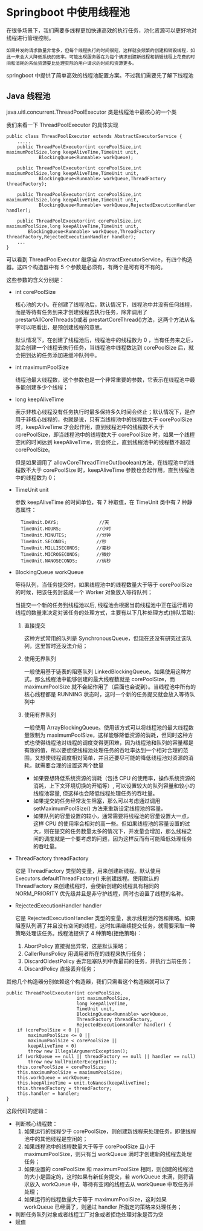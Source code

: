 # Springboot 中使用线程池

在很多场景下，我们需要多线程更加快速高效的执行任务，池化资源可以更好地对线程进行管理控制。

    如果并发的请求数量非常多，但每个线程执行的时间很短，这样就会频繁的创建和销毁线程，如此一来会大大降低系统的效率。可能出现服务器在为每个请求创建新线程和销毁线程上花费的时间和消耗的系统资源要比处理实际的用户请求的时间和资源更多。

springboot 中提供了简单高效的线程池配置方案。不过我们需要先了解下线程池

## Java 线程池

java.uitl.concurrent.ThreadPoolExecutor 类是线程池中最核心的一个类

我们来看一下 ThreadPoolExecutor 的具体实现

```
public class ThreadPoolExecutor extends AbstractExecutorService {
    .....
    public ThreadPoolExecutor(int corePoolSize,int maximumPoolSize,long keepAliveTime,TimeUnit unit,
            BlockingQueue<Runnable> workQueue);

    public ThreadPoolExecutor(int corePoolSize,int maximumPoolSize,long keepAliveTime,TimeUnit unit,
            BlockingQueue<Runnable> workQueue,ThreadFactory threadFactory);

    public ThreadPoolExecutor(int corePoolSize,int maximumPoolSize,long keepAliveTime,TimeUnit unit,
            BlockingQueue<Runnable> workQueue,RejectedExecutionHandler handler);

    public ThreadPoolExecutor(int corePoolSize,int maximumPoolSize,long keepAliveTime,TimeUnit unit,
        BlockingQueue<Runnable> workQueue,ThreadFactory threadFactory,RejectedExecutionHandler handler);
    ...
}
```

可以看到 ThreadPoolExecutor 继承自 AbstractExecutorService，有四个构造器。这四个构造器中有 5 个参数是必须有，有两个是可有可不有的。

这些参数的含义分别是：

- int corePoolSize

  核心池的大小。在创建了线程池后，默认情况下，线程池中并没有任何线程，而是等待有任务到来才创建线程去执行任务，除非调用了 prestartAllCoreThreads()或者 prestartCoreThread()方法，这两个方法从名字可以吧看出，是预创建线程的意思。

  默认情况下，在创建了线程池后，线程池中的线程数为 0 ，当有任务来之后，就会创建一个线程去执行任务，当线程池中线程数达到 corePoolSize 后，就会把到达的任务添加进缓冲队列中。

- int maximumPoolSize

  线程池最大线程数，这个参数也是一个非常重要的参数，它表示在线程池中最多能创建多少个线程；

- long keepAliveTime

  表示非核心线程没有任务执行时最多保持多久时间会终止；默认情况下，是作用于非核心线程的，也就是说，只有当线程池中的线程数大于 corePoolSize 时，keepAliveTime 才会起作用，直到线程池中的线程数不大于 corePoolSize，即当线程池中的线程数大于 corePoolSize 时，如果一个线程空闲的时间达到 keepAliveTime，则会终止，直到线程池中的线程数不超过 corePoolSize。

  但是如果调用了 allowCoreThreadTimeOut(boolean)方法，在线程池中的线程数不大于 corePoolSize 时，keepAliveTime 参数也会起作用，直到线程池中的线程数为 0；

- TimeUnit unit

  参数 keepAliveTime 的时间单位，有 7 种取值，在 TimeUnit 类中有 7 种静态属性：

        TimeUnit.DAYS;               //天
        TimeUnit.HOURS;             //小时
        TimeUnit.MINUTES;           //分钟
        TimeUnit.SECONDS;           //秒
        TimeUnit.MILLISECONDS;      //毫秒
        TimeUnit.MICROSECONDS;      //微妙
        TimeUnit.NANOSECONDS;       //纳秒

- BlockingQueue<Runnable> workQueue

  等待队列，当任务提交时，如果线程池中的线程数量大于等于 corePoolSize 的时候，把该任务封装成一个 Worker 对象放入等待队列；

  当提交一个新的任务到线程池以后, 线程池会根据当前线程池中正在运行着的线程的数量来决定对该任务的处理方式，主要有以下几种处理方式(排队策略):

  1. 直接提交

     这种方式常用的队列是 SynchronousQueue，但现在还没有研究过该队列，这里暂时还没法介绍；

  2. 使用无界队列

     一般使用基于链表的阻塞队列 LinkedBlockingQueue。如果使用这种方式，那么线程池中能够创建的最大线程数就是 corePoolSize，而 maximumPoolSize 就不会起作用了（后面也会说到）。当线程池中所有的核心线程都是 RUNNING 状态时，这时一个新的任务提交就会放入等待队列中

  3. 使用有界队列

     一般使用 ArrayBlockingQueue。使用该方式可以将线程池的最大线程数量限制为 maximumPoolSize，这样能够降低资源的消耗，但同时这种方式也使得线程池对线程的调度变得更困难，因为线程池和队列的容量都是有限的值，所以要想使线程池处理任务的吞吐率达到一个相对合理的范围，又想使线程调度相对简单，并且还要尽可能的降低线程池对资源的消耗，就需要合理的设置这两个数量

     - 如果要想降低系统资源的消耗（包括 CPU 的使用率，操作系统资源的消耗，上下文环境切换的开销等）, 可以设置较大的队列容量和较小的线程池容量, 但这样也会降低线程处理任务的吞吐量。
     - 如果提交的任务经常发生阻塞，那么可以考虑通过调用 setMaximumPoolSize() 方法来重新设定线程池的容量。
     - 如果队列的容量设置的较小，通常需要将线程池的容量设置大一点，这样 CPU 的使用率会相对的高一些。但如果线程池的容量设置的过大，则在提交的任务数量太多的情况下，并发量会增加，那么线程之间的调度就是一个要考虑的问题，因为这样反而有可能降低处理任务的吞吐量。

- ThreadFactory threadFactory

  它是 ThreadFactory 类型的变量，用来创建新线程。默认使用 Executors.defaultThreadFactory() 来创建线程。使用默认的 ThreadFactory 来创建线程时，会使新创建的线程具有相同的 NORM_PRIORITY 优先级并且是非守护线程，同时也设置了线程的名称。

- RejectedExecutionHandler handler

  它是 RejectedExecutionHandler 类型的变量，表示线程池的饱和策略。如果阻塞队列满了并且没有空闲的线程，这时如果继续提交任务，就需要采取一种策略处理该任务。线程池提供了 4 种策略(拒绝策略)：

  1. AbortPolicy 直接抛出异常，这是默认策略；
  2. CallerRunsPolicy 用调用者所在的线程来执行任务；
  3. DiscardOldestPolicy 丢弃阻塞队列中靠最前的任务，并执行当前任务；
  4. DiscardPolicy 直接丢弃任务；

其他几个构造器分别依赖这个构造器，我们只需看这个构造器就可以了

```
public ThreadPoolExecutor(int corePoolSize,
                          int maximumPoolSize,
                          long keepAliveTime,
                          TimeUnit unit,
                          BlockingQueue<Runnable> workQueue,
                          ThreadFactory threadFactory,
                          RejectedExecutionHandler handler) {
    if (corePoolSize < 0 ||
        maximumPoolSize <= 0 ||
        maximumPoolSize < corePoolSize ||
        keepAliveTime < 0)
        throw new IllegalArgumentException();
    if (workQueue == null || threadFactory == null || handler == null)
        throw new NullPointerException();
    this.corePoolSize = corePoolSize;
    this.maximumPoolSize = maximumPoolSize;
    this.workQueue = workQueue;
    this.keepAliveTime = unit.toNanos(keepAliveTime);
    this.threadFactory = threadFactory;
    this.handler = handler;
}
```

这段代码的逻辑：

- 判断核心线程数：
  1. 如果运行的线程少于 corePoolSize，则创建新线程来处理任务，即使线程池中的其他线程是空闲的；
  2. 如果线程池中的线程数量大于等于 corePoolSize 且小于 maximumPoolSize，则只有当 workQueue 满时才创建新的线程去处理任务；
  3. 如果设置的 corePoolSize 和 maximumPoolSize 相同，则创建的线程池的大小是固定的，这时如果有新任务提交，若 workQueue 未满，则将请求放入 workQueue 中，等待有空闲的线程去从 workQueue 中取任务并处理；
  4. 如果运行的线程数量大于等于 maximumPoolSize，这时如果 workQueue 已经满了，则通过 handler 所指定的策略来处理任务；
- 判断任务队列对象或者线程工厂对象或者拒绝处理对象是否为空
- 赋值
